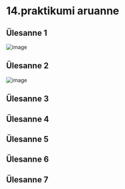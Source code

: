 # 14.praktikumi aruanne

## Ülesanne 1
![image](https://github.com/Marten221/opsys_Ojasaar/assets/144438767/bf42bcbf-23e4-4082-a29b-36ef73c82da9)

## Ülesanne 2
![image](https://github.com/Marten221/opsys_Ojasaar/assets/144438767/e4e2b482-f4b1-4e77-82ef-aa91d1209969)


## Ülesanne 3

## Ülesanne 4

## Ülesanne 5

## Ülesanne 6

## Ülesanne 7
